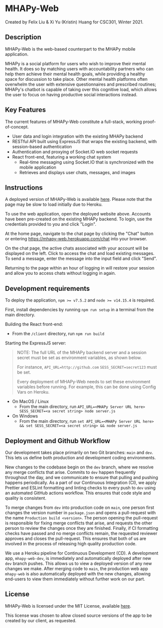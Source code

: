 # MHAPy-Web
Created by Felix Liu & Xi Yu (Kristin) Huang for CSC301, Winter 2021.
## Description 
MHAPy-Web is the web-based counterpart to the MHAPy mobile application.

MHAPy is a social platform for users who wish to improve their mental health. It does so by matching users with 
accountability partners who can help them achieve their mental health goals, while providing a healthy space
for discussion to take place. Other mental health platforms often overwhelm the user with extensive questionnaires and
prescribed routines; MHAPy's chatbot is capable of taking over this cognitive load, which allows the user to focus on
having productive social interactions instead.

## Key Features
The current features of MHAPy-Web constitute a full-stack, working proof-of-concept.

* User data and login integration with the existing MHAPy backend
* RESTful API built using ExpressJS that wraps the existing backend, with session-based authentication
* Authentication and proxying of Socket.IO web socket requests
* React front-end, featuring a working chat system
    * Real-time messaging using Socket.IO that is synchronized with the mobile application
    * Retrieves and displays user chats, messages, and images

## Instructions
A deployed version of MHAPy-Web is available [here](https://mhapy-web.herokuapp.com/). Please note that the page may be
slow to load initially due to Heroku.

To use the web application, open the deployed website above. Accounts have been pre-created on the existing MHAPy
backend. To login, use the credentials provided to you and click "Login". 

At the home page, navigate to the chat page by clicking the "Chat" button or entering
 https://mhapy-web.herokuapp.com/chat into your browser.

On the chat page, the active chats associated with your account will be displayed on the left. Click to access the chat
and load existing messages. To send a message, enter the message into the input field and click "Send".

Returning to the page within an hour of logging in will restore your session and allow you to access chats without
logging in again.
 
 ## Development requirements

To deploy the application, `npm >= v7.5.2` and `node >= v14.15.4` is required.

First, install dependencies by running `npm run setup` in a terminal from the main directory.

Building the React front-end:
 * From the `/client` directory, run `npm run build`
 
Starting the ExpressJS server:
> NOTE: The full URL of the MHAPy backend server and a session secret must be set as environment variables, 
> as shown below.
> 
> For instance, `API_URL=http://github.com` `SESS_SECRET=secret123` must be set.
>
> Every deployment of MHAPy-Web needs to set these environment variables before running. For example, this can be done
> using Config Vars on Heroku. 
 * On MacOS / Linux
    * From the main directory, run `API_URL=<MHAPy Server URL here> SESS_SECRET=<a secret string> node server.js`
 * On Windows
     * From the main directory, run `set API_URL=<MHAPy Server URL here> && set SESS_SECRET=<a secret string> &&
      node server.js`
      
 ## Deployment and Github Workflow
Our development takes place primarily on two Git branches: `main` and `dev`. This lets us define both production and
development coding environments. 

New changes to the codebase begin on the `dev` branch, where we resolve any merge conflicts that arise. Commits to `dev`
happen frequently throughout the day, and we communicate to ensure that pulling and pushing happens periodically.
As a part of our Continuous Integration (CI), we apply Prettier and ESLint formatting and linting checks to every
push to `dev` using an automated GitHub actions workflow. This ensures that code style and quality is consistent.

To merge changes from `dev` into production code on `main`, one person first changes the version number in
`package.json` and opens a pull-request with the name `Production build <version>`. The person opening the pull-request
is responsible for fixing merge conflicts that arise, and requests the other person to review the changes once they are
finished. Finally, if CI formatting checks have passed and no merge conflicts remain, the requested reviewer approves
and closes the pull-request. This ensures that both of us are involved in the process of releasing high quality
production code.

We use a Heroku pipeline for Continuous Development (CD). A development app, `mhapy-web-dev`, is immediately and 
automatically deployed after new `dev` branch pushes. This allows us to view a deployed version of any new changes we
make. After merging code to `main`, the production web app `mhapy-web` is also automatically deployed with the new
changes, allowing end-users to view them immediately without further work on our part.

 ## License

MHAPy-Web is licensed under the 
MIT License, available [here](https://github.com/csc301-winter-2021/team-project-17-mhapy/blob/main/LICENSE).

This license was chosen to allow closed source versions of the app to be created by our client, as requested.


